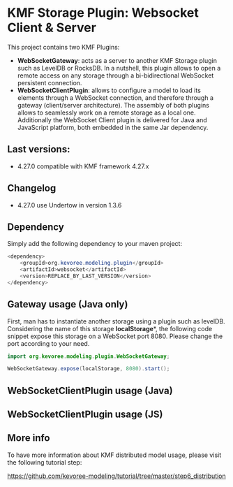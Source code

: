 # KMF Storage Plugin: Websocket Client & Server

This project contains two KMF Plugins:
- **WebSocketGateway**: acts as a server to another KMF Storage plugin such as LevelDB or RocksDB.
In a nutshell, this plugin allows to open a remote access on any storage through a bi-bidirectional WebSocket persistent connection.
- **WebSocketClientPlugin**: allows to configure a model to load its elements through a WebSocket connection, and therefore through a gateway (client/server architecture).
The assembly of both plugins allows to seamlessly work on a remote storage as a local one.
Additionally the WebSocket Client plugin is delivered for Java and JavaScript platform, both embedded in the same Jar dependency.

## Last versions:

- 4.27.0 compatible with KMF framework 4.27.x

## Changelog

- 4.27.0 use Undertow in version 1.3.6

## Dependency

Simply add the following dependency to your maven project:

```java
<dependency>
    <groupId>org.kevoree.modeling.plugin</groupId>
    <artifactId>websocket</artifactId>
    <version>REPLACE_BY_LAST_VERSION</version>
</dependency>
```

## Gateway usage (Java only)

First, man has to instantiate another storage using a plugin such as levelDB.
Considering the name of this storage **localStorage***, the following code snippet expose this storage on a WebSocket port 8080.
Please change the port according to your need.

```java
import org.kevoree.modeling.plugin.WebSocketGateway;

WebSocketGateway.expose(localStorage, 8080).start();
```

## WebSocketClientPlugin usage (Java)


## WebSocketClientPlugin usage (JS)



## More info

To have more information about KMF distributed model usage, please visit the following tutorial step:

https://github.com/kevoree-modeling/tutorial/tree/master/step6_distribution